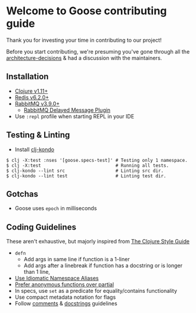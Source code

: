 Welcome to Goose contributing guide
========

Thank you for investing your time in contributing to our project!

Before you start contributing, we're presuming you've gone through all the [architecture-decisions](https://github.com/nilenso/goose/tree/main/architecture-decisions) & had a discussion with the maintainers.

Installation
--------

- [Clojure v1.11+](https://clojure.org/guides/install_clojure)
- [Redis v6.2.0+](https://redis.io/docs/getting-started/installation/)
- [RabbitMQ v3.9.0+](https://www.rabbitmq.com/download.html)
  - [RabbitMQ Delayed Message Plugin](https://github.com/rabbitmq/rabbitmq-delayed-message-exchange)
- Use `:repl` profile when starting REPL in your IDE

Testing & Linting
--------

- Install [clj-kondo](https://github.com/clj-kondo/clj-kondo/blob/master/doc/install.md#installation-script-macos-and-linux)
```shell
$ clj -X:test :nses '[goose.specs-test]' # Testing only 1 namespace.
$ clj -X:test                            # Running all tests.
$ clj-kondo --lint src                   # Linting src dir.
$ clj-kondo --lint test                  # Linting test dir.
```

Gotchas
--------

- Goose uses `epoch` in milliseconds

Coding Guidelines
--------

These aren't exhaustive, but majorly inspired from [The Clojure Style Guide](https://guide.clojure.style)

- `defn`
  - Add args in same line if function is a 1-liner
  - Add args after a linebreak if function has a docstring or is longer than 1 line, 
- [Use Idiomatic Namespace Aliases](https://guide.clojure.style/#use-idiomatic-namespace-aliases)
- [Prefer anonymous functions over partial](https://guide.clojure.style/#anonymous-functions-vs-complement-comp-and-partial)
- In specs, use `set` as a predicate for equality/contains functionality
- Use compact metadata notation for flags
- Follow [comments](https://guide.clojure.style/#comments) & [docstrings](https://guide.clojure.style/#documentation) guidelines
